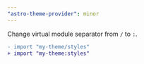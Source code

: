 ```yaml
---
"astro-theme-provider": minor
---
```


Change virtual module separator from `/` to `:`.

```diff
- import "my-theme/styles"
+ import "my-theme:styles"
```
